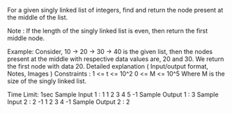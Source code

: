 For a given singly linked list of integers, find and return the node present at the middle of the list.

Note :
If the length of the singly linked list is even, then return the first middle node.

Example: Consider, 10 -> 20 -> 30 -> 40 is the given list, then the nodes present at the middle with respective data values are, 20 and 30. We return the first node with data 20.
Detailed explanation ( Input/output format, Notes, Images )
Constraints :
1 <= t <= 10^2
0 <= M <= 10^5 
Where M is the size of the singly linked list.

Time Limit: 1sec
Sample Input 1 :
1
1 2 3 4 5 -1
Sample Output 1 :
3
Sample Input 2 :
2 
-1
1 2 3 4 -1
Sample Output 2 :
2


